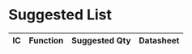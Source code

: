 # Suggested List 

| IC   | Function        | Suggested Qty | Datasheet |
|:----:|:---------------:|:-------------:|:---------:|

